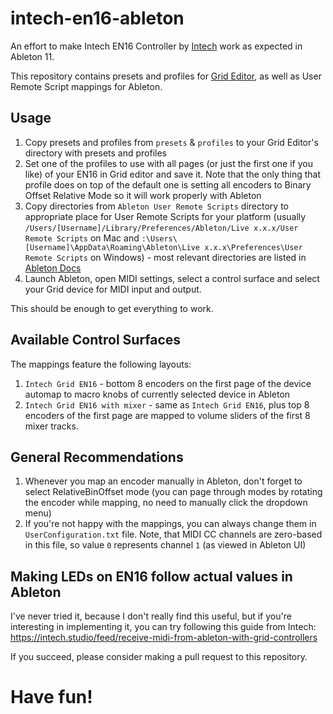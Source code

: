 # intech-en16-ableton

An effort to make Intech EN16 Controller by [Intech](https://github.com/intechstudio) work as expected in Ableton 11.


This repository contains presets and profiles for [Grid Editor](https://intech.studio/grid-editor/overview), as well as User Remote Script mappings for Ableton.



## Usage

1. Copy presets and profiles from `presets` & `profiles` to your Grid Editor's directory with presets and profiles
2. Set one of the profiles to use with all pages (or just the first one if you like) of your EN16 in Grid editor and save it. Note that the only thing that profile does on top of the default one is setting all encoders to Binary Offset Relative Mode so it will work properly with Ableton
3. Copy directories from `Ableton User Remote Scripts` directory to appropriate place for User Remote Scripts for your platform (usually `/Users/[Username]/Library/Preferences/Ableton/Live x.x.x/User Remote Scripts` on Mac and `:\Users\[Username]\AppData\Roaming\Ableton\Live x.x.x\Preferences\User Remote Scripts` on Windows) - most relevant directories are listed in [Ableton Docs](https://help.ableton.com/hc/en-us/articles/206240184-Creating-your-own-Control-Surface-script)
4. Launch Ableton, open MIDI settings, select a control surface and select your Grid device for MIDI input and output.

This should be enough to get everything to work.


## Available Control Surfaces

The mappings feature the following layouts:

1. `Intech Grid EN16` - bottom 8 encoders on the first page of the device automap to macro knobs of currently selected device in Ableton
2. `Intech Grid EN16 with mixer` - same as `Intech Grid EN16`, plus top 8 encoders of the first page are mapped to volume sliders of the first 8 mixer tracks.


## General Recommendations

1. Whenever you map an encoder manually in Ableton, don't forget to select RelativeBinOffset mode (you can page through modes by rotating the encoder while mapping, no need to manually click the dropdown menu)
2. If you're not happy with the mappings, you can always change them in `UserConfiguration.txt` file. Note, that MIDI CC channels are zero-based in this file, so value `0` represents channel `1` (as viewed in Ableton UI)


## Making LEDs on EN16 follow actual values in Ableton

I've never tried it, because I don't really find this useful, but if you're interesting in implementing it, you can try following this guide from Intech: https://intech.studio/feed/receive-midi-from-ableton-with-grid-controllers

If you succeed, please consider making a pull request to this repository.

# Have fun!
